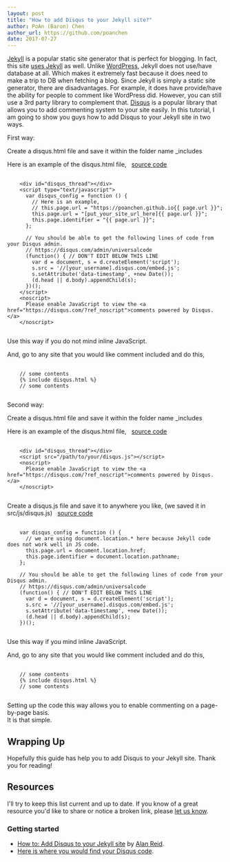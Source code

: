 ```yaml
---
layout: post
title: "How to add Disqus to your Jekyll site?"
author: PoAn (Baron) Chen
author_url: https://github.com/poanchen
date: 2017-07-27
---
```

[Jekyll](https://jekyllrb.com) is a popular static site generator that is perfect for blogging. In fact, this site [uses Jekyll](https://github.com/poanchen/poanchen.github.io) as well. Unlike [WordPress](https://www.wordpress.com), Jekyll does not use/have database at all. Which makes it extremely fast because it does need to make a trip to DB when fetching a blog. Since Jekyll is simply a static site generator, there are disadvantages. For example, it does have provide/have the ability for people to comment like WordPress did. However, you can still use a 3rd party library to complement that. [Disqus](https://disqus.com) is a popular library that allows you to add commenting system to your site easily. In this tutorial, I am going to show you guys how to add Disqus to your Jekyll site in two ways.

First way:

Create a disqus.html file and save it within the folder name _includes

Here is an example of the disqus.html file, &nbsp;&nbsp;<a href="https://github.com/poanchen/code-for-blog/blob/master/2017/07/27/how-to-add-disqus-to-your-jekyll-site/_includes/disqus.html#L1-L22" target="_blank">source code</a>
<pre>
  <code class="html">
    &lt;div id="disqus_thread"&gt;&lt;/div&gt;
    &lt;script type="text/javascript"&gt;
      var disqus_config = function () {
        // Here is an example,
        // this.page.url = "https://poanchen.github.io&lcub;&lcub; page.url &rcub;&rcub;";
        this.page.url = "[put_your_site_url_here]&lcub;&lcub; page.url &rcub;&rcub;";
        this.page.identifier = "&lcub;&lcub; page.url &rcub;&rcub;";
      };

      // You should be able to get the following lines of code from your Disqus admin.
      // https://disqus.com/admin/universalcode
      (function() { // DON'T EDIT BELOW THIS LINE
        var d = document, s = d.createElement('script');
        s.src = '//[your_username].disqus.com/embed.js';
        s.setAttribute('data-timestamp', +new Date());
        (d.head || d.body).appendChild(s);
      })();
    &lt;/script&gt;
    &lt;noscript&gt;
      Please enable JavaScript to view the &lt;a href="https://disqus.com/?ref_noscript"&gt;comments powered by Disqus.&lt;/a&gt;
    &lt;/noscript&gt;
  </code>
</pre>
Use this way if you do not mind inline JavaScript.

And, go to any site that you would like comment included and do this,
<pre>
  <code class="jekyll">
    // some contents
    &lcub;&percnt; include disqus.html &percnt;&rcub;
    // some contents
  </code>
</pre>

Second way:

Create a disqus.html file and save it within the folder name _includes

Here is an example of the disqus.html file, &nbsp;&nbsp;<a href="https://github.com/poanchen/code-for-blog/blob/master/2017/07/27/how-to-add-disqus-to-your-jekyll-site/_includes/disqus.html#L24-L29" target="_blank">source code</a>
<pre>
  <code class="html">
    &lt;div id="disqus_thread"&gt;&lt;/div&gt;
    &lt;script src="/path/to/your/disqus.js"&gt;&lt;/script&gt;
    &lt;noscript&gt;
      Please enable JavaScript to view the &lt;a href="https://disqus.com/?ref_noscript"&gt;comments powered by Disqus.&lt;/a&gt;
    &lt;/noscript&gt;
  </code>
</pre>

Create a disqus.js file and save it to anywhere you like, (we saved it in src/js/disqus.js) &nbsp;&nbsp;<a href="https://github.com/poanchen/code-for-blog/blob/master/2017/07/27/how-to-add-disqus-to-your-jekyll-site/src/js/disqus.js" target="_blank">source code</a>
<pre>
  <code class="javascript">
    var disqus_config = function () {
      // we are using document.location.* here because Jekyll code does not work well in JS code.
      this.page.url = document.location.href;
      this.page.identifier = document.location.pathname;
    };

    // You should be able to get the following lines of code from your Disqus admin.
    // https://disqus.com/admin/universalcode
    (function() { // DON'T EDIT BELOW THIS LINE
      var d = document, s = d.createElement('script');
      s.src = '//[your_username].disqus.com/embed.js';
      s.setAttribute('data-timestamp', +new Date());
      (d.head || d.body).appendChild(s);
    })();
  </code>
</pre>
Use this way if you mind inline JavaScript.

And, go to any site that you would like comment included and do this,
<pre>
  <code class="jekyll">
    // some contents
    &lcub;&percnt; include disqus.html &percnt;&rcub;
    // some contents
  </code>
</pre>

Setting up the code this way allows you to enable commenting on a page-by-page basis.<br>
It is that simple.

## Wrapping Up

Hopefully this guide has help you to add Disqus to your Jekyll site. Thank you for reading!

## Resources

I'll try to keep this list current and up to date. If you know of a great resource you'd like to share or notice a broken link, please [let us know](https://github.com/poanchen/poanchen.github.io/issues).

### Getting started

* [How to: Add Disqus to your Jekyll site](https://medium.com/@r3id/how-to-add-disqus-to-your-jekyll-site-dca477da3585) by [Alan Reid](https://medium.com/@r3id).
* [Here is where you would find your Disqus code](https://disqus.com/admin/universalcode).